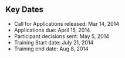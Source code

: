 ## Key Dates
* Call for Applications released: Mar 14, 2014
* Applications due: April 15, 2014
* Participant decisions sent: May 5, 2014
* Training Start date: July 21, 2014
* Training end date: Aug 8, 2014